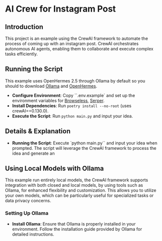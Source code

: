 # AI Crew for Instagram Post
## Introduction
This project is an example using the CrewAI framework to automate the process of coming up with an instagram post. CrewAI orchestrates autonomous AI agents, enabling them to collaborate and execute complex tasks efficiently.

## Running the Script
This example uses OpenHermes 2.5 through Ollama by default so you should to download [Ollama](ollama.ai) and [OpenHermes](https://ollama.ai/library/openhermes).


- **Configure Environment**: Copy ``.env.example` and set up the environment variables for [Browseless](https://www.browserless.io/), [Serper](https://serper.dev/).
- **Install Dependencies**: Run `poetry install --no-root` (uses crewAI==0.130.0).
- **Execute the Script**: Run `python main.py` and input your idea.

## Details & Explanation
- **Running the Script**: Execute `python main.py`` and input your idea when prompted. The script will leverage the CrewAI framework to process the idea and generate an 

## Using Local Models with Ollama
This example run entirely local models, the CrewAI framework supports integration with both closed and local models, by using tools such as Ollama, for enhanced flexibility and customization. This allows you to utilize your own models, which can be particularly useful for specialized tasks or data privacy concerns.

### Setting Up Ollama
- **Install Ollama**: Ensure that Ollama is properly installed in your environment. Follow the installation guide provided by Ollama for detailed instructions.
